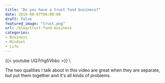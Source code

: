 ```yaml
---
title: "Do you have a trust fund business?"
date: 2019-08-07T08:00:00
draft: false
featured_image: "trust.png"
url: /blog/trust-fund-business
categories:
- Business
- Mindset
- Life
---
```


{{< youtube UQ7rhg5Vbbc >}} \

The two qualities I talk about in this video are great when they are separate, but put them together and it's all kinds of problems.